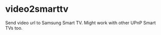 video2smarttv
=============

Send video url to Samsung Smart TV. Might work with other UPnP Smart TVs too.
